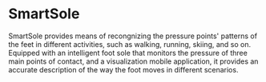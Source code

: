 # SmartSole

SmartSole provides means of recongnizing the pressure points' patterns of the feet in different activities, such as walking, running, skiing, and so on. Equipped with an intelligent foot sole that monitors the pressure of three main points of contact, and a visualization mobile application, it provides an accurate description of the way the foot moves in different scenarios.
